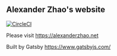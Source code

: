 ## Alexander Zhao's website

[![CircleCI](https://circleci.com/gh/ChiuMungZitAlexander/website.svg?style=svg)](https://app.circleci.com/pipelines/github/ChiuMungZitAlexander/website)

Please visit https://alexanderzhao.net

Built by Gatsby https://www.gatsbyjs.com/
